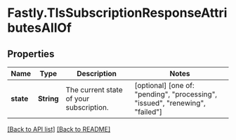 # Fastly.TlsSubscriptionResponseAttributesAllOf

## Properties

Name | Type | Description | Notes
------------ | ------------- | ------------- | -------------
**state** | **String** | The current state of your subscription. | [optional]  [one of: "pending", "processing", "issued", "renewing", "failed"]


[[Back to API list]](../../README.md#endpoints) [[Back to README]](../../README.md)
